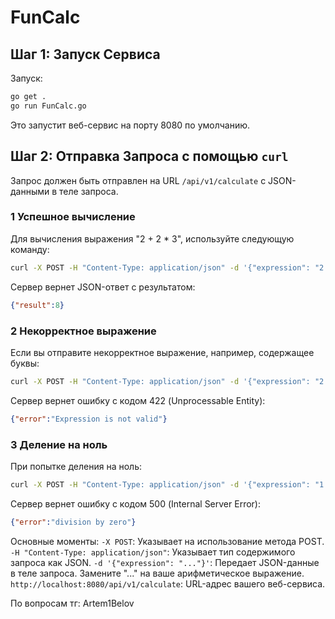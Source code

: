# FunCalc

## Шаг 1: Запуск Сервиса

Запуск:

```sh
go get .
go run FunCalc.go 
```

Это запустит веб-сервис на порту 8080 по умолчанию.

## Шаг 2: Отправка Запроса с помощью `curl`

Запрос должен быть отправлен на URL `/api/v1/calculate` с JSON-данными в теле запроса.

### 1 Успешное вычисление

Для вычисления выражения "2 + 2 * 3", используйте следующую команду:

```sh
curl -X POST -H "Content-Type: application/json" -d '{"expression": "2 + 2 * 3"}' http://localhost:8080/api/v1/calculate
```

Сервер вернет JSON-ответ с результатом:

```json
{"result":8}
```

### 2 Некорректное выражение

Если вы отправите некорректное выражение, например, содержащее буквы:

```sh
curl -X POST -H "Content-Type: application/json" -d '{"expression": "2 + a"}' http://localhost:8080/api/v1/calculate
```

Сервер вернет ошибку с кодом 422 (Unprocessable Entity):

```json
{"error":"Expression is not valid"}
```

### 3 Деление на ноль

При попытке деления на ноль:

```sh
curl -X POST -H "Content-Type: application/json" -d '{"expression": "1 / 0"}' http://localhost:8080/api/v1/calculate
```

Сервер вернет ошибку с кодом 500 (Internal Server Error):

```json
{"error":"division by zero"}
```

Основные моменты:
`-X POST`: Указывает на использование метода POST.
`-H "Content-Type: application/json"`: Указывает тип содержимого запроса как JSON.
`-d '{"expression": "..."}'`: Передает JSON-данные в теле запроса. Замените "..." на ваше арифметическое выражение.
`http://localhost:8080/api/v1/calculate`: URL-адрес вашего веб-сервиса.

По вопросам тг: Artem1Belov
